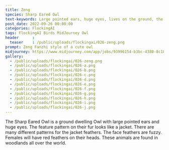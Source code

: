 ```yaml
---
title: Zeng
species: Sharp Eared Owl
text-keywords: Large pointed ears, huge eyes, lives on the ground, the feature pattern looks like a jacket, Many different patterns for the jacket feathers, Fuzzy face feathers, Females will have red feathers on their heads
post_date: 2022-09-26 00:00:00
categories: FlockingAI
tags: FlockingAI Birds MidJourney Owl
header      :
  teaser    : /public/uploads/flockingai/026-zeng.png
prompt: Zeng Fanzhi style of a cute owl
midjourney: https://www.midjourney.com/app/jobs/93996154-b3bc-4380-8c18-fb8017bfb53b
gallery: 
  - /public/uploads/flockingai/026-zeng.png
  - /public/uploads/flockingai/026-a.png
  - /public/uploads/flockingai/026-b.png
  - /public/uploads/flockingai/026-c.png
  - /public/uploads/flockingai/026-d.png
  - /public/uploads/flockingai/026-e.png
  - /public/uploads/flockingai/026-f.png
  - /public/uploads/flockingai/026-g.png
  - /public/uploads/flockingai/026-h.png
  - /public/uploads/flockingai/026-i.png
  - /public/uploads/flockingai/026-j.png
---
```


The Sharp Eared Owl is a ground dwelling Owl with large pointed ears and huge eyes. The feature pattern on their fur looks like a jacket. There are many different patterns for the jacket feathers. The face feathers are fuzzy. Females will have red feathers on their heads. These animals are found in woodlands all over the world.
